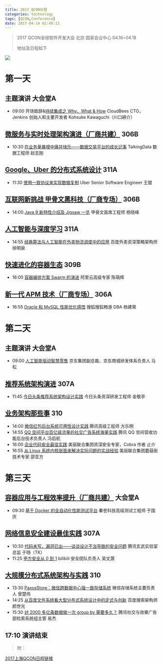 ```yaml
---
title: 2017_QCON日程
categories: technology
tags: [QCON,Conference]
date: 2017-04-14 02:49:13
---
```


> 2017 QCON全球软件开发大会 北京·国家会议中心 04.16~04.18
>
> 地址及日程如下

![](http://img.willowspace.cn/willowspace_2016/1492109894337.png)

# 第一天

## 主题演讲 大会堂A

- 09:00 开场致辞&[持续集成之 Why、What & How](http://2017.qconbeijing.com/presentation/803) CloudBees CTO，Jenkins 创始人和主要开发者 Kohsuke Kawaguchi（川口耕介）

## [微服务与实时处理架构演进（厂商共建）](http://2017.qconbeijing.com/track/128) 306B

- 10:30 [在业务量暴增中痛并快乐——数据交易平台的成长记事](http://2017.qconbeijing.com/presentation/846) TalkingData 数据工程师 赵志刚

## [Google、Uber 的分布式系统设计](http://2017.qconbeijing.com/track/139) 311A

- 11:30 [使用一致协议来实现数据复制](http://2017.qconbeijing.com/presentation/810) Uber Senior Software Engineer 王盟

## [互联网新挑战 甲骨文黑科技（厂商专场）](http://2017.qconbeijing.com/track/138) 306B

- 14:00  [Java 9 新特性介绍及 Jigsaw 一览](http://2017.qconbeijing.com/presentation/862) 甲骨文首席工程师 杨晓峰

## [人工智能与深度学习](http://2017.qconbeijing.com/track/69) 311A

- 14:55 [经典算法与人工智能在外卖物流调度中的应用](http://2017.qconbeijing.com/presentation/624) 百度外卖资深策略架构师 徐明泉

## [快速进化的容器生态](http://2017.qconbeijing.com/track/60) 309B

- 16:00 [容器编排方案 Swarm 的演进](http://2017.qconbeijing.com/presentation/523) 阿里云高级专家 陈萌辉

## [新一代 APM 技术（厂商专场）](http://2017.qconbeijing.com/track/140) 306A

- 16:55 [Oracle 和 MySQL 性能优化感悟](http://2017.qconbeijing.com/presentation/897) 搜狐搜狐畅游 DBA 杨建荣

# 第二天

## 主题演讲 大会堂A

- 09:00 [人工智能驱动智慧零售](http://2017.qconbeijing.com/presentation/877) 京东集团副总裁、京东商城研发体系负责人 马松

## [推荐系统架构演进](http://2017.qconbeijing.com/track/126) 307A

- 11:45 [今日头条推荐系统架构设计实践](http://2017.qconbeijing.com/presentation/725) 今日头条资深研发工程师 金敬亭

## [业务架构那些事](http://2017.qconbeijing.com/track/62) 310

- 14:00 [微信红包后台系统可用性设计实践](http://2017.qconbeijing.com/presentation/759) 腾讯高级工程师 方乐明
- 14:55 [QQ 空间平台百亿级流量的社交广告系统海量实践](http://2017.qconbeijing.com/presentation/660) 腾讯 QQ 空间营收功能后台技术负责人 冯启航
- 16:00 [企业代码安全最佳实践](http://2017.qconbeijing.com/presentation/816) 美丽联合集团资深安全专家，Cobra 作者 止介
- 16:55 [从 Linux 系统内核层面来解决实际问题的实战经验](http://2017.qconbeijing.com/presentation/820) 美丽联合集团蘑菇街技术专家 邵亚方

# 第三天

## [容器应用与工程效率提升（厂商共建）](http://2017.qconbeijing.com/track/130) 大会堂A

- 09:30 [基于 Docker 的全自动化性能测试平台](http://2017.qconbeijing.com/presentation/851) 秦苍科技高级测试工程师 于国庆

## [网络信息安全建设最佳实践](http://2017.qconbeijing.com/track/74) 307A

- 10:30 [代码未写，漏洞已出——谈谈设计不当导致的安全问题](http://2017.qconbeijing.com/presentation/720) 腾讯玄武实验室总监 于旸（TK）
- 11:25 [甲方安全从 0 到 1](http://2017.qconbeijing.com/presentation/618) bilibili 安全团队负责人 吴文灏

## [大规模分布式系统架构与实践](http://2017.qconbeijing.com/track/76) 310

- 13:30 [PaxosStore：微信跨数据中心强一致存储系统](http://2017.qconbeijing.com/presentation/745) 微信存储系统主要负责人 曾楚伟
- 14:25 [从百度文件系统看大型分布式系统设计中的定式与创新](http://2017.qconbeijing.com/presentation/663) 百度搜索架构师 颜世光
- 15:30 [对 2000 多亿条数据做一次 group by 需要多久？](http://2017.qconbeijing.com/presentation/646) 腾讯社交与效果广告部检索系统组主管 易杰


## 17:10 演讲结束



> 附：

[2017上海QCON日程链接](http://2017.qconshanghai.com/schedule)

